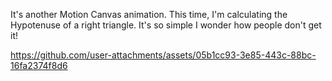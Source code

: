 It's another Motion Canvas animation. This time, I'm calculating the Hypotenuse of a right triangle. It's so simple I wonder how people don't get it!



https://github.com/user-attachments/assets/05b1cc93-3e85-443c-88bc-16fa2374f8d6

